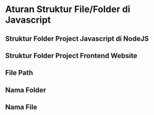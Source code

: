 # Aturan Struktur File/Folder di Javascript

## Struktur Folder Project Javascript di NodeJS

## Struktur Folder Project Frontend Website

## File Path

## Nama Folder

## Nama File